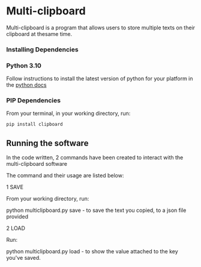 # Multi-clipboard

Multi-clipboard is a program that allows users to store multiple texts on their clipboard at thesame time.

### Installing Dependencies

### Python 3.10

Follow instructions to install the latest version of python for your platform in the [python docs](https://docs.python.org/3/using/unix.html#getting-and-installing-the-latest-version-of-python)

### PIP Dependencies

From your terminal, in your working directory, run:

```bash
pip install clipboard
```

## Running the software

In the code written, 2 commands have been created to interact with the multi-clipboard software

The command and their usage are listed below:

1 SAVE

From your working directory, run:

python multiclipboard.py save - to save the text you copied, to a json file provided

2 LOAD

Run:

python multiclipboard.py load - to show the value attached to the key you've saved.

